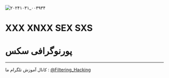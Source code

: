 ![۲۰۲۴۱۰۳۱_۰۰۳۹۳۴](https://github.com/user-attachments/assets/496f7636-95c8-4131-a97c-6f6d49ff7c2d)
# XXX  XNXX SEX SXS 
# پورنوگرافی  سکس
--------------------
کانال آموزش تلگرام ما :
[@Filtering_Hacking](https://t.me/Filtering_Hacking)
